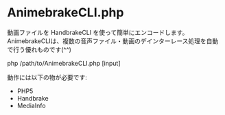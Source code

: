 # AnimebrakeCLI.php

動画ファイルを HandbrakeCLI を使って簡単にエンコードします。  
AnimebrakeCLIは、複数の音声ファイル・動画のデインターレース処理を自動で行う優れものです(^^)

php /path/to/AnimebrakeCLI.php [input]

動作には以下の物が必要です:
- PHP5
- Handbrake
- MediaInfo